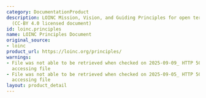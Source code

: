 ```yaml
---
category: DocumentationProduct
description: LOINC Mission, Vision, and Guiding Principles for open terminology development
  (CC-BY 4.0 licensed document)
id: loinc.principles
name: LOINC Principles Document
original_source:
- loinc
product_url: https://loinc.org/principles/
warnings:
- File was not able to be retrieved when checked on 2025-09-09_ HTTP 503 error when
  accessing file
- File was not able to be retrieved when checked on 2025-09-05_ HTTP 503 error when
  accessing file
layout: product_detail
---
```

